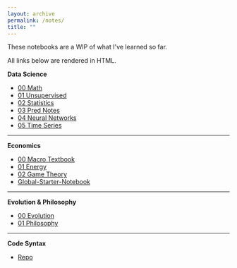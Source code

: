 ```yaml
---
layout: archive
permalink: /notes/
title: ""
---
```


These notebooks are a WIP of what I've learned so far.

All links below are rendered in HTML.


**Data Science**
- [00 Math](https://htmlpreview.github.io/?https://github.com/SamMusch/00-Data-Science/blob/main/00%20Math.html)
- [01 Unsupervised](https://htmlpreview.github.io/?https://github.com/SamMusch/00-Data-Science/blob/main/01%20Unsupervised.html)
- [02 Statistics](https://htmlpreview.github.io/?https://github.com/SamMusch/00-Data-Science/blob/main/02%20Statistics.html)
- [03 Pred Notes](https://htmlpreview.github.io/?https://github.com/SamMusch/00-Data-Science/blob/main/03%20Pred%20Notes.html)
- [04 Neural Networks](https://htmlpreview.github.io/?https://github.com/SamMusch/00-Data-Science/blob/main/04%20Neural%20Networks.html)
- [05 Time Series](https://htmlpreview.github.io/?https://github.com/SamMusch/00-Data-Science/blob/main/05%20Time%20Series.html)

---

**Economics**
- [00 Macro Textbook](https://htmlpreview.github.io/?https://github.com/SamMusch/01-Economics/blob/main/00%20Macro%20Textbook.html)
- [01 Energy](https://htmlpreview.github.io/?https://github.com/SamMusch/01-Economics/blob/main/01%20Energy.html)
- [02 Game Theory](https://htmlpreview.github.io/?https://github.com/SamMusch/01-Economics/blob/main/02%20Game%20Theory.html)
- [Global-Starter-Notebook](https://htmlpreview.github.io/?https://github.com/SamMusch/01-Economics/blob/main/Global-Notebook.html)

---

**Evolution & Philosophy**
- [00 Evolution](https://htmlpreview.github.io/?https://github.com/SamMusch/03-Evolution-Philosophy/blob/main/00%20Evolution.html)
- [01 Philosophy](https://htmlpreview.github.io/?https://github.com/SamMusch/03-Evolution-Philosophy/blob/main/01%20Philosophy.html)

---

**Code Syntax**
- [Repo](https://github.com/SamMusch/Syntax)
